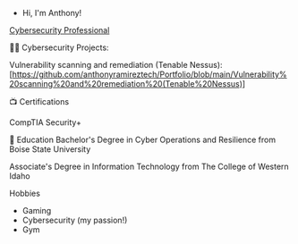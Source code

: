 - Hi, I'm Anthony!

[Cybersecurity Professional](https://www.linkedin.com/in/anthony-ramirez-cyber-security-professional/)


👨‍💻 Cybersecurity Projects:

Vulnerability scanning and remediation (Tenable Nessus):
[https://github.com/anthonyramireztech/Portfolio/blob/main/Vulnerability%20scanning%20and%20remediation%20(Tenable%20Nessus)]


📺 Certifications

CompTIA Security+

🏫  Education
Bachelor's Degree in Cyber Operations and Resilience from Boise State University

Associate's Degree in Information Technology from The College of Western Idaho


Hobbies

- Gaming
- Cybersecurity (my passion!)
- Gym

<!---
anthonyramireztech/anthonyramireztech is a ✨ special ✨ repository because its `README.md` (this file) appears on your GitHub profile.
You can click the Preview link to take a look at your changes.
--->

